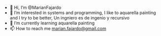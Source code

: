 - 👋 Hi, I’m @MarianFajardo
- 👀 I’m interested in systems and programming, I like to aquarella painting and I try to be better, Un ingniero es de ingenio y recursivo
- 🌱 I’m currently learning aquarella painting
- 📫 How to reach me marian.fajardo@gmail.com

<!---
MarianFajardo/MarianFajardo is a ✨ special ✨ repository because its `README.md` (this file) appears on your GitHub profile.
You can click the Preview link to take a look at your changes.
--->
